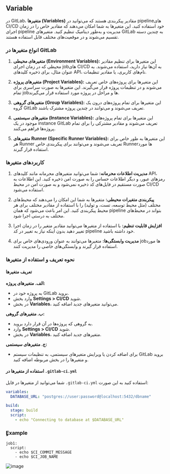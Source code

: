 ## Variable

در GitLab، **متغیرها (Variables)** مقادیر پیکربندی هستند که می‌توانید در pipelineهای CI/CD خود استفاده کنید. این متغیرها به شما امکان می‌دهند که مقادیر خاص را در زمان اجرای pipeline مدیریت و به‌طور دینامیک تنظیم کنید. متغیرهای GitLab به چندین دسته تقسیم می‌شوند و در موقعیت‌های مختلف قابل استفاده هستند.

### انواع متغیرها در GitLab

1. **متغیرهای محیطی (Environment Variables):**
   این متغیرها برای تنظیم مقادیر محیطی که در زمان اجرای jobهای CI/CD به آن‌ها نیاز دارید، استفاده می‌شوند. به عنوان مثال، برای ذخیره کلیدهای API، نام‌های کاربری، یا مقادیر تنظیمات.

2. **متغیرهای پروژه (Project Variables):**
   این متغیرها برای پروژه‌های خاص تعریف می‌شوند و در تنظیمات پروژه قرار می‌گیرند. این متغیرها به صورت سراسری برای تمام jobها و مراحل در پروژه مورد استفاده قرار می‌گیرند.

3. **متغیرهای گروهی (Group Variables):**
   این متغیرها برای تمام پروژه‌های درون یک گروه GitLab تعریف می‌شوند و می‌توانند در چندین پروژه مشترک باشند.

4. **متغیرهای سیستمی (Instance Variables):**
   این متغیرها برای تمام پروژه‌های موجود در یک instance GitLab تعریف می‌شوند و مقادیر مشترکی را برای تمام پروژه‌ها فراهم می‌کنند.

5. **متغیرهای Runner (Specific Runner Variables):**
   این متغیرها به طور خاص برای هر Runner تعریف می‌شوند و می‌توانند برای پیکربندی خاص Runnerها مورد استفاده قرار گیرند.

### کاربردهای متغیرها

1. **مدیریت اطلاعات محرمانه:**
   شما می‌توانید متغیرهای محرمانه مانند کلیدهای API، رمزهای عبور، و دیگر اطلاعات حساس را به صورت امن ذخیره کنید. این اطلاعات به صورت مستقیم در فایل‌های کد ذخیره نمی‌شود و به صورت امن در محیط CI/CD استفاده می‌شود.

2. **پیکربندی متغیرات محیطی:**
   متغیرها به شما این امکان را می‌دهند که محیط‌های مختلف (مثل محیط توسعه، تست، و تولید) را با استفاده از مقادیر مختلف برای هر محیط پیکربندی کنید. این امر باعث می‌شود که همان pipeline بتواند در محیط‌های مختلف به درستی اجرا شود.

3. **افزایش قابلیت تنظیم:**
   با استفاده از متغیرها می‌توانید مقادیر متغیر را در زمان اجرا تغییر دهید بدون اینکه نیاز به تغییر در کد pipeline خود داشته باشید.

4. **مدیریت وابستگی‌ها:**
   متغیرها می‌توانند به عنوان ورودی‌های خاص برای jobها مورد استفاده قرار گیرند و وابستگی‌های خاصی را مدیریت کنند.

### نحوه تعریف و استفاده از متغیرها

#### تعریف متغیرها

**الف. متغیرهای پروژه:**
   - به پروژه خود در GitLab بروید.
   - وارد بخش **Settings > CI/CD** شوید.
   - در بخش **Variables**، می‌توانید متغیرهای جدید اضافه کنید.

**ب. متغیرهای گروهی:**
   - به گروهی که پروژه‌ها در آن قرار دارد بروید.
   - وارد **Settings > CI/CD** شوید.
   - در بخش **Variables**، متغیرهای جدید اضافه کنید.

**ج. متغیرهای سیستمی:**
   - برای اضافه کردن یا ویرایش متغیرهای سیستمی، به تنظیمات سیستم GitLab بروید و متغیرها را در بخش مربوطه اضافه کنید.

#### استفاده از متغیرها در `.gitlab-ci.yml`

شما می‌توانید از متغیرها در فایل `.gitlab-ci.yml` استفاده کنید به این صورت:

```yaml
variables:
  DATABASE_URL: "postgres://user:password@localhost:5432/dbname"

build:
  stage: build
  script:
    - echo "Connecting to database at $DATABASE_URL"
```

### ٍExample
```
job1:
  script:
    - echo $CI_COMMIT_MESSAGE 
    - echo $CI_JOB_NAME
```
![image](https://github.com/user-attachments/assets/ccd4d553-71c5-4ceb-a700-1a03b1bb19ca)

